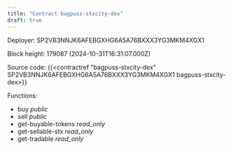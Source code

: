 ```yaml
---
title: "Contract bagpuss-stxcity-dex"
draft: true
---
```

Deployer: SP2VB3NNJK6AFEBGXHG6A5A76BXXX3YG3MKM4XGX1


 



Block height: 179087 (2024-10-31T16:31:07.000Z)

Source code: {{<contractref "bagpuss-stxcity-dex" SP2VB3NNJK6AFEBGXHG6A5A76BXXX3YG3MKM4XGX1 bagpuss-stxcity-dex>}}

Functions:

* buy _public_
* sell _public_
* get-buyable-tokens _read_only_
* get-sellable-stx _read_only_
* get-tradable _read_only_

